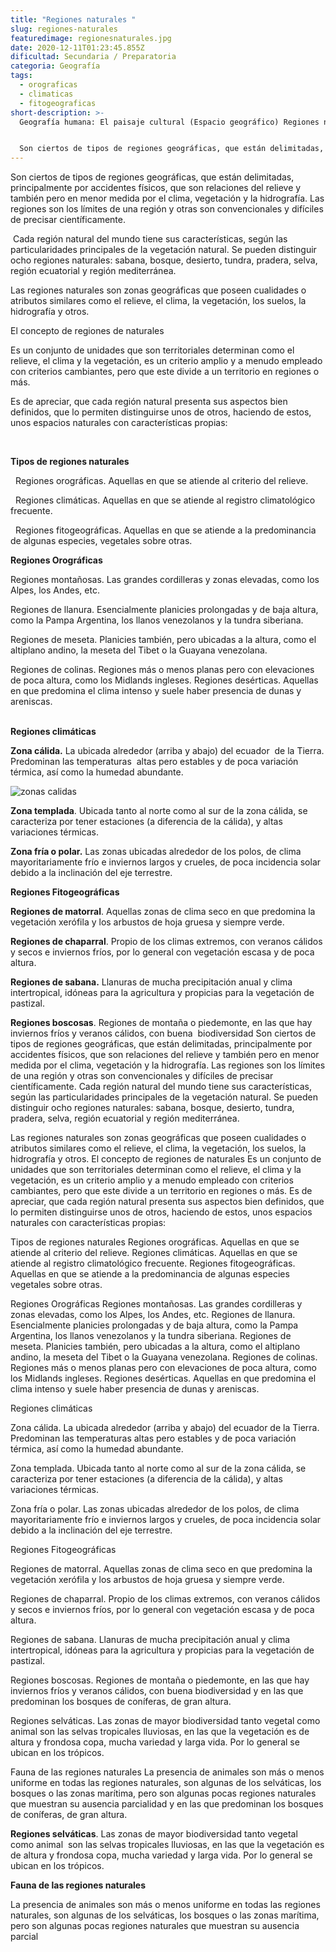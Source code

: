 ```yaml
---
title: "Regiones naturales "
slug: regiones-naturales
featuredimage: regionesnaturales.jpg
date: 2020-12-11T01:23:45.855Z
dificultad: Secundaria / Preparatoria
categoria: Geografía
tags:
  - orograficas
  - climaticas
  - fitogeograficas
short-description: >-
  Geografía humana: El paisaje cultural (Espacio geográfico) Regiones naturales 


  Son ciertos de tipos de regiones geográficas, que están delimitadas, principalmente por accidentes físicos
---
```

Son ciertos de tipos de regiones geográficas, que están delimitadas, principalmente por accidentes físicos, que son relaciones del relieve y también pero en menor medida por el clima, vegetación y la hidrografía. Las regiones son los límites de una región y otras son convencionales y difíciles de precisar científicamente.

 Cada región natural del mundo tiene sus características, según las particularidades principales de la vegetación natural. Se pueden distinguir ocho regiones naturales: sabana, bosque, desierto, tundra, pradera, selva, región ecuatorial y región mediterránea. 



Las regiones naturales son zonas geográficas que poseen cualidades o atributos similares como el relieve, el clima, la vegetación, los suelos, la hidrografía y otros.

El concepto de regiones de naturales 

Es un conjunto de unidades que son territoriales determinan como el relieve, el clima y la vegetación, es un criterio amplio y a menudo empleado con criterios cambiantes, pero que este divide a un territorio en regiones o más.

Es de apreciar, que cada región natural presenta sus aspectos bien definidos, que lo permiten distinguirse unos de otros, haciendo de estos, unos espacios naturales con características propias:

 

**Tipos de regiones naturales** 

  Regiones orográficas. Aquellas en que se atiende al criterio del relieve.

  Regiones climáticas. Aquellas en que se atiende al registro climatológico frecuente.

  Regiones fitogeográficas. Aquellas en que se atiende a la predominancia de algunas [](https://www.caracteristicas.co/reino-vegetal-plantae/)especies, vegetales sobre otras.



**Regiones Orográficas** 

Regiones montañosas. Las grandes cordilleras y zonas elevadas, como los Alpes, [](https://www.caracteristicas.co/cordillera-de-los-andes/)los Andes, etc.

Regiones de llanura. Esencialmente planicies prolongadas y de baja altura, como la Pampa Argentina, los llanos venezolanos y la tundra siberiana.

Regiones de meseta. Planicies también, pero ubicadas a la altura, como el altiplano andino, la meseta del Tibet o la Guayana venezolana.

Regiones de colinas. Regiones más o menos planas pero con elevaciones de poca altura, como los Midlands ingleses. Regiones desérticas. Aquellas en que predomina el clima intenso y suele haber presencia de dunas y areniscas. 

\
**Regiones climáticas** 



**Zona cálida.** La ubicada alrededor (arriba y abajo) del [](https://www.caracteristicas.co/ecuador/)ecuador  de la [](https://www.caracteristicas.co/planeta-tierra/)Tierra. Predominan las [](https://www.caracteristicas.co/temperatura/)temperaturas  altas pero estables y de poca variación térmica, así como la humedad abundante.

![zonas calidas ](/assets/zonascalidas.jpg "zonas calidas ")

**Zona templada**. Ubicada tanto al norte como al sur de la zona cálida, se caracteriza por tener estaciones (a diferencia de la cálida), y altas variaciones térmicas.



**Zona fría o polar.** Las zonas ubicadas alrededor de los [](https://www.caracteristicas.co/polo-norte/)polos, de clima mayoritariamente frío e inviernos largos y crueles, de poca incidencia solar debido a la inclinación del eje terrestre.

**Regiones Fitogeográficas**



**Regiones de matorral**. Aquellas zonas de clima seco en que predomina la vegetación xerófila y los arbustos de hoja gruesa y siempre verde.

**Regiones de chaparral**. Propio de los climas extremos, con veranos cálidos y secos e inviernos fríos, por lo general con vegetación escasa y de poca altura.

**Regiones de sabana.** Llanuras de mucha precipitación anual y clima intertropical, idóneas para la agricultura y propicias para la vegetación de pastizal.

**Regiones boscosas**. Regiones de [](https://www.caracteristicas.co/montanas/)montaña o piedemonte, en las que hay inviernos fríos y veranos cálidos, con buena [](https://www.caracteristicas.co/biodiversidad/) biodiversidad Son ciertos de tipos de regiones geográficas, que están delimitadas, principalmente por accidentes físicos, que son relaciones del relieve y también pero en menor medida por el clima, vegetación y la hidrografía. Las regiones son los límites de una región y otras son convencionales y difíciles de precisar científicamente.
 Cada región natural del mundo tiene sus características, según las particularidades principales de la vegetación natural. Se pueden distinguir ocho regiones naturales: sabana, bosque, desierto, tundra, pradera, selva, región ecuatorial y región mediterránea. 

Las regiones naturales son zonas geográficas que poseen cualidades o atributos similares como el relieve, el clima, la vegetación, los suelos, la hidrografía y otros.
El concepto de regiones de naturales 
Es un conjunto de unidades que son territoriales determinan como el relieve, el clima y la vegetación, es un criterio amplio y a menudo empleado con criterios cambiantes, pero que este divide a un territorio en regiones o más.
Es de apreciar, que cada región natural presenta sus aspectos bien definidos, que lo permiten distinguirse unos de otros, haciendo de estos, unos espacios naturales con características propias:

Tipos de regiones naturales 
  Regiones orográficas. Aquellas en que se atiende al criterio del relieve.
  Regiones climáticas. Aquellas en que se atiende al registro climatológico frecuente.
  Regiones fitogeográficas. Aquellas en que se atiende a la predominancia de algunas especies vegetales sobre otras.

Regiones Orográficas 
Regiones montañosas. Las grandes cordilleras y zonas elevadas, como los Alpes, los Andes, etc.
Regiones de llanura. Esencialmente planicies prolongadas y de baja altura, como la Pampa Argentina, los llanos venezolanos y la tundra siberiana.
Regiones de meseta. Planicies también, pero ubicadas a la altura, como el altiplano andino, la meseta del Tibet o la Guayana venezolana.
Regiones de colinas. Regiones más o menos planas pero con elevaciones de poca altura, como los Midlands ingleses. Regiones desérticas. Aquellas en que predomina el clima intenso y suele haber presencia de dunas y areniscas.

Regiones climáticas 

Zona cálida. La ubicada alrededor (arriba y abajo) del ecuador de la Tierra. Predominan las temperaturas altas pero estables y de poca variación térmica, así como la humedad abundante.

Zona templada. Ubicada tanto al norte como al sur de la zona cálida, se caracteriza por tener estaciones (a diferencia de la cálida), y altas variaciones térmicas.

Zona fría o polar. Las zonas ubicadas alrededor de los polos, de clima mayoritariamente frío e inviernos largos y crueles, de poca incidencia solar debido a la inclinación del eje terrestre.

Regiones Fitogeográficas

Regiones de matorral. Aquellas zonas de clima seco en que predomina la vegetación xerófila y los arbustos de hoja gruesa y siempre verde.

Regiones de chaparral. Propio de los climas extremos, con veranos cálidos y secos e inviernos fríos, por lo general con vegetación escasa y de poca altura.

Regiones de sabana. Llanuras de mucha precipitación anual y clima intertropical, idóneas para la agricultura y propicias para la vegetación de pastizal.

Regiones boscosas. Regiones de montaña o piedemonte, en las que hay inviernos fríos y veranos cálidos, con buena biodiversidad y en las que predominan los bosques de coníferas, de gran altura.

Regiones selváticas. Las zonas de mayor biodiversidad tanto vegetal como animal son las selvas tropicales lluviosas, en las que la vegetación es de altura y frondosa copa, mucha variedad y larga vida. Por lo general se ubican en los trópicos.

Fauna de las regiones naturales
La presencia de animales son más o menos uniforme en todas las regiones naturales, son algunas de los selváticas, los bosques o las zonas marítima, pero son algunas pocas regiones naturales que muestran su ausencia parcialidad y en las que predominan los bosques de coníferas, de gran altura.



**Regiones selváticas**. Las zonas de mayor biodiversidad tanto vegetal como [](https://www.caracteristicas.co/reino-animal/)animal  son las [](https://www.caracteristicas.co/selva/)selvas tropicales lluviosas, en las que la vegetación es de altura y frondosa copa, mucha variedad y larga vida. Por lo general se ubican en los trópicos.

**Fauna de las regiones naturales**

La presencia de animales son más o menos uniforme en todas las regiones naturales, son algunas de los selváticas, los bosques o las zonas marítima, pero son algunas pocas regiones naturales que muestran su ausencia parcial